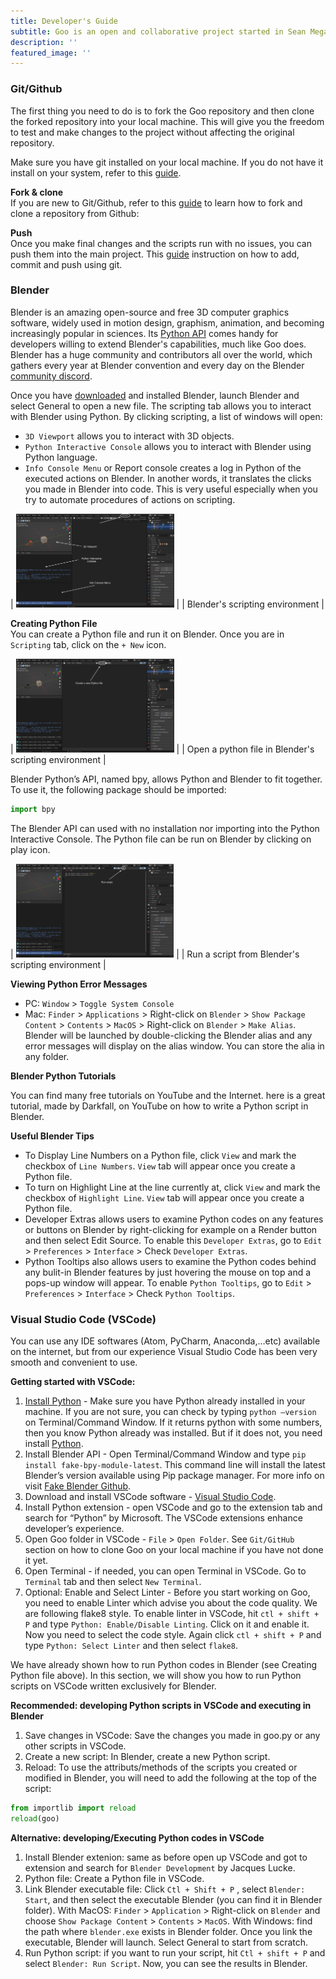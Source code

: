 ```yaml
---
title: Developer's Guide
subtitle: Goo is an open and collaborative project started in Sean Megason's group at Harvard University. We welcome everyone who is interested in enhancing 3D models of biological cells with Blender. The developer’s guide is to help contributors willing to start working and contributing on Goo. If you are interested in join, please contact Sean Megason - sean_megason AT hms harvard edu.
description: ''
featured_image: ''
---
```


<h3>Git/Github</h3>
The first thing you need to do is to fork the Goo repository and then clone the forked repository into your local machine. This will give you the freedom to test and make changes to the project without affecting the original repository.

Make sure you have git installed on your local machine. If you do not have it install on your system, refer to this <a href="https://github.com/git-guides/install-git">guide</a>.

<b>Fork & clone</b> <br>
If you are new to Git/Github, refer to this <a href="https://docs.github.com/en/get-started/quickstart/fork-a-repo">guide</a> to learn how to fork and clone a repository from Github: 

<b>Push</b> <br>
Once you make final changes and the scripts run with no issues, you can push them into the main project. This <a href="https://docs.github.com/en/migrations/importing-source-code/using-the-command-line-to-import-source-code/adding-locally-hosted-code-to-github">guide</a> instruction on how to add, commit and push using git.

<h3>Blender</h3>
Blender is an amazing open-source and free 3D computer graphics software, widely used in motion design, graphism, animation, and becoming increasingly popular in sciences. Its <a href="https://docs.blender.org/api/current/index.html">Python API</a> comes handy for developers willing to extend Blender's capabilities, much like Goo does. Blender has a huge community and contributors all over the world, which gathers every year at Blender convention and every day on the Blender <a href="https://discord.gg/blender">community discord</a>. 

Once you have <a href="https://www.blender.org/download/">downloaded</a> and installed Blender, launch Blender and select General to open a new file. The scripting tab allows you to interact with Blender using Python. By clicking scripting, a list of windows will open:

- ```3D Viewport``` allows you to interact with 3D objects.
- ```Python Interactive Console``` allows you to interact with Blender using Python language.
- ```Info Console Menu``` or Report console creates a log in Python of the executed actions on Blender. In another words, it translates the clicks you made in Blender into code. This is very useful especially when you try to automate procedures of actions on scripting.

| <img src="images\demo\basic_blender.jpg" height="150"> |
| Blender's scripting environment |

<b>Creating Python File</b> <br>
You can create a Python file and run it on Blender. Once you are in ```Scripting``` tab, click on the ```+ New``` icon.

| <img src="images\demo\python_file.jpg" height="150"> |
| Open a python file in Blender's scripting environment |

Blender Python’s API, named bpy, allows Python and Blender to fit together. To use it, the following package should be imported:

```python
import bpy
```

The Blender API can used with no installation nor importing into the Python Interactive Console. The Python file can be run on Blender by clicking on play icon.

| <img src="images\demo\play_button.jpg" height="150"> |
| Run a script from Blender's scripting environment |

<b>Viewing Python Error Messages</b>

- PC: ```Window``` > ```Toggle System Console```
- Mac: ```Finder``` > ```Applications``` > Right-click on ```Blender``` > ```Show Package Content``` > ```Contents``` > ```MacOS``` > Right-click on ```Blender``` > ```Make Alias```. Blender will be launched by double-clicking the Blender alias and any error messages will display on the alias window. You can store the alia in any folder.

<b>Blender Python Tutorials</b>

You can find many free tutorials on YouTube and the Internet. here is a great tutorial, made by Darkfall, on YouTube on how to write a Python script in Blender.

<b>Useful Blender Tips</b>

- To Display Line Numbers on a Python file, click ```View``` and mark the checkbox of ```Line Numbers```. ```View``` tab will appear once you create a Python file.
- To turn on Highlight Line at the line currently at, click ```View``` and mark the checkbox of ```Highlight Line```. ```View``` tab will appear once you create a Python file. 
- Developer Extras allows users to examine Python codes on any features or buttons on Blender by right-clicking for example on a Render button and then select Edit Source. To enable this ```Developer Extras```, go to ```Edit``` > ```Preferences``` > ```Interface``` > Check ```Developer Extras```.
- Python Tooltips also allows users to examine the Python codes behind any bulit-in Blender features by just hovering the mouse on top and a pops-up window will appear. To enable ```Python Tooltips```, go to ```Edit``` > ```Preferences``` > ```Interface``` > Check ```Python Tooltips```.

<h3>Visual Studio Code (VSCode)</h3>
You can use any IDE softwares (Atom, PyCharm, Anaconda,…etc) available on the internet, but from our experience Visual Studio Code has been very smooth and convenient to use.

<b>Getting started with VSCode:</b>

1. <u>Install Python</u> - Make sure you have Python already installed in your machine. If you are not sure, you can check by typing ```python –version``` on Terminal/Command Window. If it returns python with some numbers, then you know Python already was installed. But if it does not, you need install <a href="https://www.python.org/downloads/">Python</a>. 
2. Install Blender API - Open Terminal/Command Window and type ```pip install fake-bpy-module-latest```. This command line will install the latest Blender’s version available using Pip package manager. For more info on visit <a href="https://github.com/nutti/fake-bpy-module">Fake Blender Github</a>.
3. Download and install VSCode software - <a href="https://code.visualstudio.com/download">Visual Studio Code</a>.
4. Install Python extension - open VSCode and go to the extension tab and search for “Python” by Microsoft. The VSCode extensions enhance developer’s experience.
5. Open Goo folder in VSCode - ```File``` > ```Open Folder```. See ```Git/GitHub``` section on how to clone Goo on your local machine if you have not done it yet.
6. Open Terminal - if needed, you can open Terminal in VSCode. Go to ```Terminal``` tab and then select ```New Terminal```.
7. Optional: Enable and Select Linter - Before you start working on Goo, you need to enable Linter which advise you about the code quality. We are following flake8 style. To enable linter in VSCode, hit ```ctl + shift + P``` and type ```Python: Enable/Disable Linting```. Click on it and enable it. Now you need to select the code style. Again click ```ctl + shift + P``` and type ```Python: Select Linter``` and then select ```flake8```. 

We have already shown how to run Python codes in Blender (see Creating Python file above). In this section, we will show you how to run Python scripts on VSCode written exclusively for Blender.

<b>Recommended: developing Python scripts in VSCode and executing in Blender</b>

1. Save changes in VSCode: Save the changes you made in goo.py or any other scripts in VSCode. 
2. Create a new script: In Blender, create a new Python script.
3. Reload: To use the attributs/methods of the scripts you created or modified in Blender, you will need to add the following at the top of the script:

```python
from importlib import reload
reload(goo)
```

<b>Alternative: developing/Executing Python codes in VSCode</b>

1. Install Blender extenion: same as before open up VSCode and got to extension and search for ```Blender Development``` by Jacques Lucke. 
2. Python file: Create a Python file in VSCode.
3. Link Blender executable file: Click ```Ctl + Shift + P``` , select ```Blender: Start```, and then select the executable Blender (you can find it in Blender folder). With MacOS: ```Finder``` > ```Application``` > Right-click on ```Blender``` and choose ```Show Package Content``` > ```Contents``` > ```MacOS```. With Windows: find the path where ```blender.exe``` exists in Blender folder. Once you link the executable, Blender will launch. Select General to start from scratch.
4. Run Python script: if you want to run your script, hit ```Ctl + shift + P``` and select ```Blender: Run Script```. Now, you can see the results in Blender.
